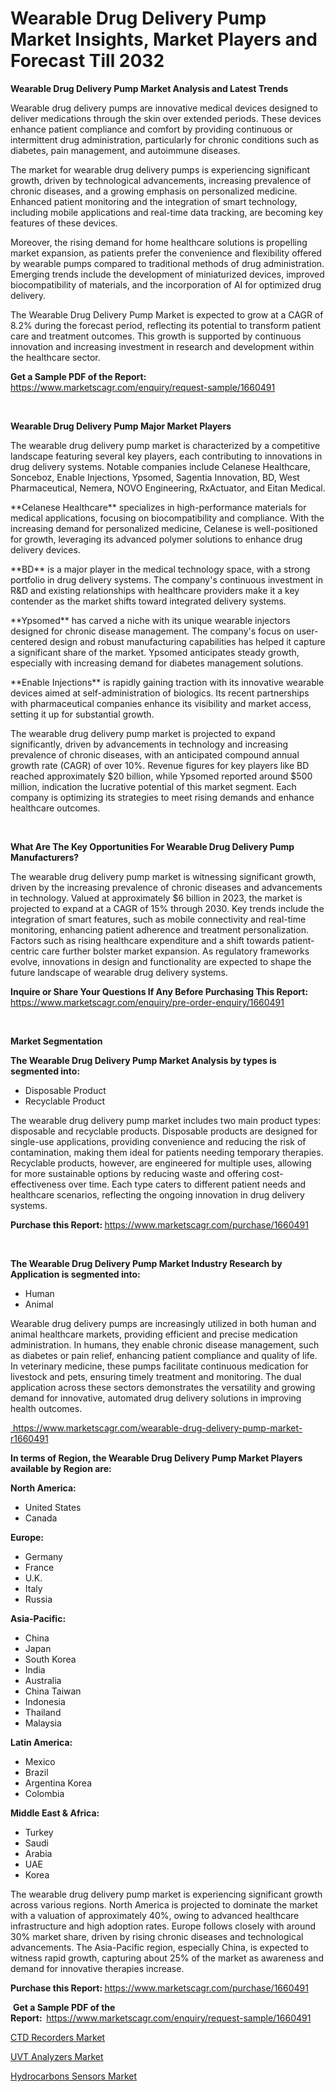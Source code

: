<p><h1>Wearable Drug Delivery Pump Market Insights, Market Players and Forecast Till 2032</h1></p><p><strong>Wearable Drug Delivery Pump Market Analysis and Latest Trends</strong></p>
<p><p>Wearable drug delivery pumps are innovative medical devices designed to deliver medications through the skin over extended periods. These devices enhance patient compliance and comfort by providing continuous or intermittent drug administration, particularly for chronic conditions such as diabetes, pain management, and autoimmune diseases. </p><p>The market for wearable drug delivery pumps is experiencing significant growth, driven by technological advancements, increasing prevalence of chronic diseases, and a growing emphasis on personalized medicine. Enhanced patient monitoring and the integration of smart technology, including mobile applications and real-time data tracking, are becoming key features of these devices. </p><p>Moreover, the rising demand for home healthcare solutions is propelling market expansion, as patients prefer the convenience and flexibility offered by wearable pumps compared to traditional methods of drug administration. Emerging trends include the development of miniaturized devices, improved biocompatibility of materials, and the incorporation of AI for optimized drug delivery.</p><p>The Wearable Drug Delivery Pump Market is expected to grow at a CAGR of 8.2% during the forecast period, reflecting its potential to transform patient care and treatment outcomes. This growth is supported by continuous innovation and increasing investment in research and development within the healthcare sector.</p></p>
<p><strong>Get a Sample PDF of the Report:&nbsp;</strong> <a href="https://www.marketscagr.com/enquiry/request-sample/1660491?utm_campaign=2031&utm_medium=2&utm_source=Github&utm_content=ia&utm_term=29032025&utm_id=wearable-drug-delivery-pump">https://www.marketscagr.com/enquiry/request-sample/1660491</a></p>
<p>&nbsp;</p>
<p><strong>Wearable Drug Delivery Pump Major Market Players</strong></p>
<p><p>The wearable drug delivery pump market is characterized by a competitive landscape featuring several key players, each contributing to innovations in drug delivery systems. Notable companies include Celanese Healthcare, Sonceboz, Enable Injections, Ypsomed, Sagentia Innovation, BD, West Pharmaceutical, Nemera, NOVO Engineering, RxActuator, and Eitan Medical.</p><p>**Celanese Healthcare** specializes in high-performance materials for medical applications, focusing on biocompatibility and compliance. With the increasing demand for personalized medicine, Celanese is well-positioned for growth, leveraging its advanced polymer solutions to enhance drug delivery devices.</p><p>**BD** is a major player in the medical technology space, with a strong portfolio in drug delivery systems. The company's continuous investment in R&D and existing relationships with healthcare providers make it a key contender as the market shifts toward integrated delivery systems.</p><p>**Ypsomed** has carved a niche with its unique wearable injectors designed for chronic disease management. The company's focus on user-centered design and robust manufacturing capabilities has helped it capture a significant share of the market. Ypsomed anticipates steady growth, especially with increasing demand for diabetes management solutions.</p><p>**Enable Injections** is rapidly gaining traction with its innovative wearable devices aimed at self-administration of biologics. Its recent partnerships with pharmaceutical companies enhance its visibility and market access, setting it up for substantial growth.</p><p>The wearable drug delivery pump market is projected to expand significantly, driven by advancements in technology and increasing prevalence of chronic diseases, with an anticipated compound annual growth rate (CAGR) of over 10%. Revenue figures for key players like BD reached approximately $20 billion, while Ypsomed reported around $500 million, indication the lucrative potential of this market segment. Each company is optimizing its strategies to meet rising demands and enhance healthcare outcomes.</p></p>
<p>&nbsp;</p>
<p><strong>What Are The Key Opportunities For Wearable Drug Delivery Pump Manufacturers?</strong></p>
<p><p>The wearable drug delivery pump market is witnessing significant growth, driven by the increasing prevalence of chronic diseases and advancements in technology. Valued at approximately $6 billion in 2023, the market is projected to expand at a CAGR of 15% through 2030. Key trends include the integration of smart features, such as mobile connectivity and real-time monitoring, enhancing patient adherence and treatment personalization. Factors such as rising healthcare expenditure and a shift towards patient-centric care further bolster market expansion. As regulatory frameworks evolve, innovations in design and functionality are expected to shape the future landscape of wearable drug delivery systems.</p></p>
<p><strong>Inquire or Share Your Questions If Any Before Purchasing This Report:</strong> <a href="https://www.marketscagr.com/enquiry/pre-order-enquiry/1660491?utm_campaign=2031&utm_medium=2&utm_source=Github&utm_content=ia&utm_term=29032025&utm_id=wearable-drug-delivery-pump">https://www.marketscagr.com/enquiry/pre-order-enquiry/1660491</a></p>
<p>&nbsp;</p>
<p><strong>Market Segmentation</strong></p>
<p><strong>The Wearable Drug Delivery Pump Market Analysis by types is segmented into:</strong></p>
<p><ul><li>Disposable Product</li><li>Recyclable Product</li></ul></p>
<p><p>The wearable drug delivery pump market includes two main product types: disposable and recyclable products. Disposable products are designed for single-use applications, providing convenience and reducing the risk of contamination, making them ideal for patients needing temporary therapies. Recyclable products, however, are engineered for multiple uses, allowing for more sustainable options by reducing waste and offering cost-effectiveness over time. Each type caters to different patient needs and healthcare scenarios, reflecting the ongoing innovation in drug delivery systems.</p></p>
<p><strong>Purchase this Report:&nbsp;</strong><a href="https://www.marketscagr.com/purchase/1660491?utm_campaign=2031&utm_medium=2&utm_source=Github&utm_content=ia&utm_term=29032025&utm_id=wearable-drug-delivery-pump">https://www.marketscagr.com/purchase/1660491</a></p>
<p>&nbsp;</p>
<p><strong>The Wearable Drug Delivery Pump Market Industry Research by Application is segmented into:</strong></p>
<p><ul><li>Human</li><li>Animal</li></ul></p>
<p><p>Wearable drug delivery pumps are increasingly utilized in both human and animal healthcare markets, providing efficient and precise medication administration. In humans, they enable chronic disease management, such as diabetes or pain relief, enhancing patient compliance and quality of life. In veterinary medicine, these pumps facilitate continuous medication for livestock and pets, ensuring timely treatment and monitoring. The dual application across these sectors demonstrates the versatility and growing demand for innovative, automated drug delivery solutions in improving health outcomes.</p></p>
<p><a href="https://www.marketscagr.com/wearable-drug-delivery-pump-market-r1660491?utm_campaign=2031&utm_medium=2&utm_source=Github&utm_content=ia&utm_term=29032025&utm_id=wearable-drug-delivery-pump">&nbsp;https://www.marketscagr.com/wearable-drug-delivery-pump-market-r1660491</a></p>
<p><strong>In terms of Region, the Wearable Drug Delivery Pump Market Players available by Region are:</strong></p>
<p>
    <p> <strong> North America: </strong>
        <ul>
            <li>United States</li>
            <li>Canada</li>
        </ul>
        </p> 
    <p> <strong> Europe: </strong>
        <ul>
            <li>Germany</li>
            <li>France</li>
            <li>U.K.</li>
            <li>Italy</li>
            <li>Russia</li>
        </ul>
        </p> 
    <p> <strong> Asia-Pacific: </strong>
        <ul>
            <li>China</li>
            <li>Japan</li>
            <li>South Korea</li>
            <li>India</li>
            <li>Australia</li>
            <li>China Taiwan</li>
            <li>Indonesia</li>
            <li>Thailand</li>
            <li>Malaysia</li>
        </ul>
        </p> 
    <p> <strong> Latin America: </strong>
        <ul>
            <li>Mexico</li>
            <li>Brazil</li>
            <li>Argentina Korea</li>
            <li>Colombia</li>
        </ul>
        </p> 
    <p> <strong> Middle East & Africa: </strong>
        <ul>
            <li>Turkey</li>
            <li>Saudi</li>
            <li>Arabia</li>
            <li>UAE</li>
            <li>Korea</li>
        </ul>
    </p>
    </p>
<p><p>The wearable drug delivery pump market is experiencing significant growth across various regions. North America is projected to dominate the market with a valuation of approximately 40%, owing to advanced healthcare infrastructure and high adoption rates. Europe follows closely with around 30% market share, driven by rising chronic diseases and technological advancements. The Asia-Pacific region, especially China, is expected to witness rapid growth, capturing about 25% of the market as awareness and demand for innovative therapies increase.</p></p>
<p><strong>Purchase this Report: </strong><a href="https://www.marketscagr.com/purchase/1660491?utm_campaign=2031&utm_medium=2&utm_source=Github&utm_content=ia&utm_term=29032025&utm_id=wearable-drug-delivery-pump">https://www.marketscagr.com/purchase/1660491</a></p>
<p>&nbsp;<strong>Get a Sample PDF of the Report:&nbsp;&nbsp;</strong><a href="https://www.marketscagr.com/enquiry/request-sample/1660491?utm_campaign=2031&utm_medium=2&utm_source=Github&utm_content=ia&utm_term=29032025&utm_id=wearable-drug-delivery-pump">https://www.marketscagr.com/enquiry/request-sample/1660491</a></p>
<p><strong></strong></p>
<p><p><a href="https://github.com/wileonie19657/Market-Research-Report-List-1/blob/main/ctd-recorders-market.md?utm_campaign=2031&utm_medium=2&utm_source=Github&utm_content=ia&utm_term=29032025&utm_id=wearable-drug-delivery-pump">CTD Recorders Market</a></p><p><a href="https://github.com/PeterParrish5/Market-Research-Report-List-7/blob/main/uvt-analyzers-market.md?utm_campaign=2031&utm_medium=2&utm_source=Github&utm_content=ia&utm_term=29032025&utm_id=wearable-drug-delivery-pump">UVT Analyzers Market</a></p><p><a href="https://github.com/aloyoarmahvr/Market-Research-Report-List-1/blob/main/hydrocarbons-sensors-market.md?utm_campaign=2031&utm_medium=2&utm_source=Github&utm_content=ia&utm_term=29032025&utm_id=wearable-drug-delivery-pump">Hydrocarbons Sensors Market</a></p></p>